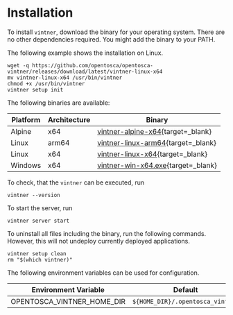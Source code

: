 # Installation

To install `vintner`, download the binary for your operating system.
There are no other dependencies required. 
You might add the binary to your PATH.

The following example shows the installation on Linux.
```linenums="1"
wget -q https://github.com/opentosca/opentosca-vintner/releases/download/latest/vintner-linux-x64
mv vintner-linux-x64 /usr/bin/vintner
chmod +x /usr/bin/vintner
vintner setup init
```

The following binaries are available:

| Platform | Architecture | Binary | 
| -- | --- | --- |
| Alpine | x64 | [vintner-alpine-x64](https://github.com/opentosca/opentosca-vintner/releases/download/latest/vintner-alpine-x64){target=_blank} |
| Linux | arm64 | [vintner-linux-arm64](https://github.com/opentosca/opentosca-vintner/releases/download/latest/vintner-linux-arm64){target=_blank} |
| Linux | x64 | [vintner-linux-x64](https://github.com/opentosca/opentosca-vintner/releases/download/latest/vintner-linux-x64){target=_blank} |
| Windows | x64 | [vintner-win-x64.exe](https://github.com/opentosca/opentosca-vintner/releases/download/latest/vintner-win-x64.exe){target=_blank} |


To check, that the `vintner` can be executed, run

```linenums="1"
vintner --version
```

To start the server, run
```linenums="1"
vintner server start
```

To uninstall all files including the binary, run the following commands.
However, this will not undeploy currently deployed applications.

```linenums="1"
vintner setup clean
rm "$(which vintner)"
```

The following environment variables can be used for configuration.

| Environment Variable       | Default            | Description |
|----------------------------|--------------------| ----------- |
| OPENTOSCA_VINTNER_HOME_DIR | `${HOME_DIR}/.opentosca_vintner` |             |


